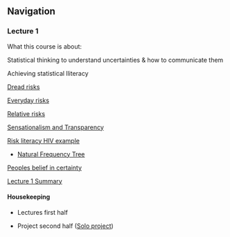 
## Navigation

### Lecture 1

What this course is about:

Statistical thinking to understand uncertainties & how to communicate them

Achieving statistical lliteracy

[Dread risks](DreadRisks.md)

[Everyday risks](EverydayRisks.md)

[Relative risks](RelativeRisks.md)

[Sensationalism and Transparency](Sensationalism-Transparency.md)

[Risk literacy HIV example](HIV-example.md)
  - [Natural Frequency Tree](NaturalFrequencyTree.md)

[Peoples belief in certainty](PeoplesBelief.md)

[Lecture 1 Summary](Lecture-1-Summary.md)

#### Housekeeping
- Lectures first half

- Project second half ([Solo project](SoloProject.md))
